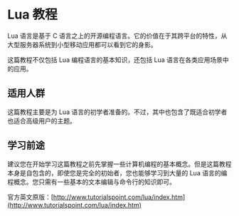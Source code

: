 # Lua 教程  

Lua 语言是基于 C 语言之上的开源编程语言。它的价值在于其跨平台的特性，从大型服务器系统到小型移动应用都可以看到它的身影。
  
这篇教程不仅包括 Lua 编程语言的基本知识，还包括 Lua 语言在各类应用场景中的应用。  

## 适用人群  

这篇教程主要是为 Lua 语言的初学者准备的。不过，其中也包含了既适合初学者也适合高级用户的主题。  

## 学习前途  

建议您在开始学习这篇教程之前先掌握一些计算机编程的基本概念。但是这篇教程本身是自包含的，即使您是完全的初始者，您也能够学习到大量的 Lua 语言的编程概念。您只需有一些基本的文本编辑与命令行的知识即可。  

官方英文原版：[http://www.tutorialspoint.com/lua/index.htm](http://www.tutorialspoint.com/lua/index.htm) 